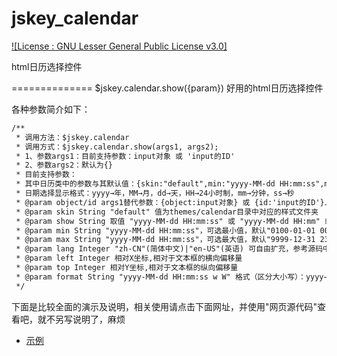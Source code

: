 jskey_calendar
==============
[![License : GNU Lesser General Public License v3.0]](https://choosealicense.com/licenses/lgpl-3.0/)

html日历选择控件

==============
$jskey.calendar.show({param}) 好用的html日历选择控件

各种参数简介如下：
```html
/**
 * 调用方法：$jskey.calendar
 * 调用方式：$jskey.calendar.show(args1, args2);
 * 1、参数args1：目前支持参数：input对象 或 'input的ID'
 * 2、参数args2：默认为{}
 * 目前支持参数：
 * 其中日历类中的参数与其默认值：{skin:"default",min:"yyyy-MM-dd HH:mm:ss",max:"yyyy-MM-dd HH:mm:ss",lang:0,format:"yyyy-MM-dd HH:mm:ss",left:0,top:0,simple:"yyyy-MM-dd HH:mm:ss"}
 * 日期选择显示格式：yyyy→年，MM→月，dd→天，HH→24小时制，mm→分钟，ss→秒
 * @param object/id args1替代参数：{object:input对象} 或 {id:'input的ID'}上面未列出
 * @param skin String "default" 值为themes/calendar目录中对应的样式文件夹
 * @param show String 取值 "yyyy-MM-dd HH:mm:ss" 或 "yyyy-MM-dd HH:mm" 或 "yyyy-MM-dd HH" 或 "yyyy-MM-dd" 或 "yyyy-MM" 或 "yyyy"
 * @param min String "yyyy-MM-dd HH:mm:ss"，可选最小值，默认"0100-01-01 00:00:00"
 * @param max String "yyyy-MM-dd HH:mm:ss"，可选最大值，默认"9999-12-31 23:59:59"
 * @param lang Integer "zh-CN"(简体中文)|"en-US"(英语) 可自由扩充，参考源码中的$jskey.$CalendarLang["zh-CN"]属性
 * @param left Integer 相对X坐标,相对于文本框的横向偏移量
 * @param top Integer 相对Y坐标,相对于文本框的纵向偏移量
 * @param format String "yyyy-MM-dd HH:mm:ss w W" 格式（区分大小写）：yyyy→年，MM→月，dd→天，HH→24小时制，mm→分钟，ss→秒，w→周几，W→当年的第几周(第一周不足七天时也当第一周，计算方式目前为1月1日为第一周开始，且周日为新的一周开始，即一年首尾两周可能不是全周)
 */
```


下面是比较全面的演示及说明，相关使用请点击下面网址，并使用"网页源代码"查看吧，就不另写说明了，麻烦
* [示例](https://rawcdn.githack.com/skeychen/jskey_calendar/master/jskey_calendar.html)
